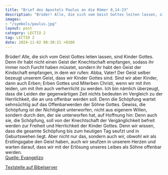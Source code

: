 ```yaml
---
title: "Brief des Apostels Paulus an die Römer 8,14-23"
description: "Brüder! Alle, die sich vom Geist Gottes leiten lassen, sind Kinder Gottes. Denn ihr habt nicht einen Geist der Knechtschaft empfangen, sodass ihr immer noch Furcht haben müsstet, sondern ihr habt den Geist der Kindschaft empfangen, in dem wir rufen: Abba, Vater! Der Geist selber ...."
images:
- "/symbols/paulus.jpg"
layout: post
category: LECTIO 2
tag: LECTIO 2
date: 2024-11-02 08:30:21 +0100
---
```

Brüder! Alle, die sich vom Geist Gottes leiten lassen, sind Kinder Gottes.
Denn ihr habt nicht einen Geist der Knechtschaft empfangen, sodass ihr immer noch Furcht haben müsstet, sondern ihr habt den Geist der Kindschaft empfangen, in dem wir rufen: Abba, Vater!
Der Geist selber bezeugt unserem Geist, dass wir Kinder Gottes sind.<!--more-->
Sind wir aber Kinder, dann auch Erben; Erben Gottes und Miterben Christi, wenn wir mit ihm leiden, um mit ihm auch verherrlicht zu werden.
Ich bin nämlich überzeugt, dass die Leiden der gegenwärtigen Zeit nichts bedeuten im Vergleich zu der Herrlichkeit, die an uns offenbar werden soll.
Denn die Schöpfung wartet sehnsüchtig auf das Offenbarwerden der Söhne Gottes.
Gewiss, die Schöpfung ist der Nichtigkeit unterworfen, nicht aus eigenem Willen, sondern durch den, der sie unterworfen hat, auf Hoffnung hin:
Denn auch sie, die Schöpfung, soll von der Knechtschaft der Vergänglichkeit befreit werden zur Freiheit und Herrlichkeit der Kinder Gottes.
Denn wir wissen, dass die gesamte Schöpfung bis zum heutigen Tag seufzt und in Geburtswehen liegt.
Aber nicht nur das, sondern auch wir, obwohl wir als Erstlingsgabe den Geist haben, auch wir seufzen in unserem Herzen und warten darauf, dass wir mit der Erlösung unseres Leibes als Söhne offenbar werden.<br>
[Quelle: Evangelizo](https://evangeliumtagfuertag.org/DE/gospel)

[Textstelle auf Bibelserver](https://www.bibleserver.com/EU/Römer8,14-23)
